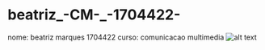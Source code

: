 # beatriz_-CM-_-1704422-
nome: beatriz marques 1704422
curso: comunicacao multimedia
![alt text](../Imagens/IPG_B.jpg)

